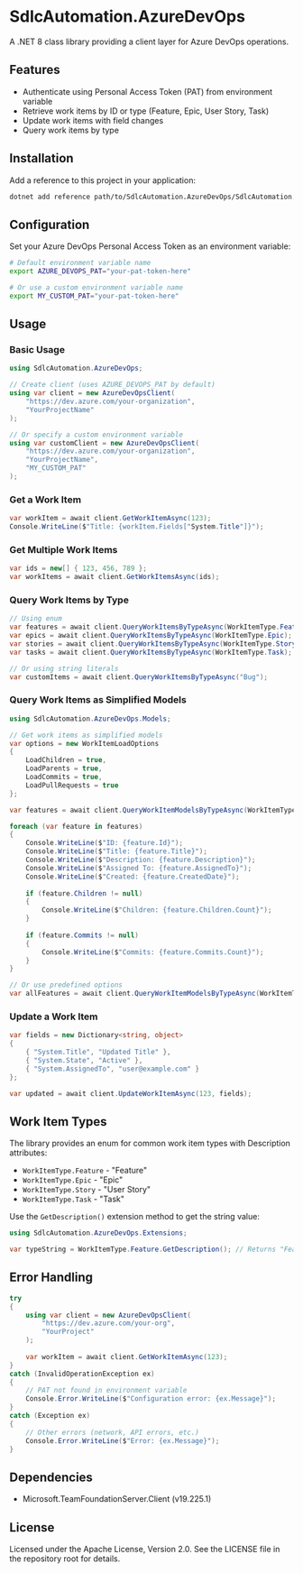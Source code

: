 # SdlcAutomation.AzureDevOps

A .NET 8 class library providing a client layer for Azure DevOps operations.

## Features

- Authenticate using Personal Access Token (PAT) from environment variable
- Retrieve work items by ID or type (Feature, Epic, User Story, Task)
- Update work items with field changes
- Query work items by type

## Installation

Add a reference to this project in your application:

```bash
dotnet add reference path/to/SdlcAutomation.AzureDevOps/SdlcAutomation.AzureDevOps.csproj
```

## Configuration

Set your Azure DevOps Personal Access Token as an environment variable:

```bash
# Default environment variable name
export AZURE_DEVOPS_PAT="your-pat-token-here"

# Or use a custom environment variable name
export MY_CUSTOM_PAT="your-pat-token-here"
```

## Usage

### Basic Usage

```csharp
using SdlcAutomation.AzureDevOps;

// Create client (uses AZURE_DEVOPS_PAT by default)
using var client = new AzureDevOpsClient(
    "https://dev.azure.com/your-organization",
    "YourProjectName"
);

// Or specify a custom environment variable
using var customClient = new AzureDevOpsClient(
    "https://dev.azure.com/your-organization",
    "YourProjectName",
    "MY_CUSTOM_PAT"
);
```

### Get a Work Item

```csharp
var workItem = await client.GetWorkItemAsync(123);
Console.WriteLine($"Title: {workItem.Fields["System.Title"]}");
```

### Get Multiple Work Items

```csharp
var ids = new[] { 123, 456, 789 };
var workItems = await client.GetWorkItemsAsync(ids);
```

### Query Work Items by Type

```csharp
// Using enum
var features = await client.QueryWorkItemsByTypeAsync(WorkItemType.Feature);
var epics = await client.QueryWorkItemsByTypeAsync(WorkItemType.Epic);
var stories = await client.QueryWorkItemsByTypeAsync(WorkItemType.Story);
var tasks = await client.QueryWorkItemsByTypeAsync(WorkItemType.Task);

// Or using string literals
var customItems = await client.QueryWorkItemsByTypeAsync("Bug");
```

### Query Work Items as Simplified Models

```csharp
using SdlcAutomation.AzureDevOps.Models;

// Get work items as simplified models
var options = new WorkItemLoadOptions
{
    LoadChildren = true,
    LoadParents = true,
    LoadCommits = true,
    LoadPullRequests = true
};

var features = await client.QueryWorkItemModelsByTypeAsync(WorkItemType.Feature, options);

foreach (var feature in features)
{
    Console.WriteLine($"ID: {feature.Id}");
    Console.WriteLine($"Title: {feature.Title}");
    Console.WriteLine($"Description: {feature.Description}");
    Console.WriteLine($"Assigned To: {feature.AssignedTo}");
    Console.WriteLine($"Created: {feature.CreatedDate}");
    
    if (feature.Children != null)
    {
        Console.WriteLine($"Children: {feature.Children.Count}");
    }
    
    if (feature.Commits != null)
    {
        Console.WriteLine($"Commits: {feature.Commits.Count}");
    }
}

// Or use predefined options
var allFeatures = await client.QueryWorkItemModelsByTypeAsync(WorkItemType.Feature, WorkItemLoadOptions.All);
```

### Update a Work Item

```csharp
var fields = new Dictionary<string, object>
{
    { "System.Title", "Updated Title" },
    { "System.State", "Active" },
    { "System.AssignedTo", "user@example.com" }
};

var updated = await client.UpdateWorkItemAsync(123, fields);
```

## Work Item Types

The library provides an enum for common work item types with Description attributes:

- `WorkItemType.Feature` - "Feature"
- `WorkItemType.Epic` - "Epic"
- `WorkItemType.Story` - "User Story"
- `WorkItemType.Task` - "Task"

Use the `GetDescription()` extension method to get the string value:

```csharp
using SdlcAutomation.AzureDevOps.Extensions;

var typeString = WorkItemType.Feature.GetDescription(); // Returns "Feature"
```

## Error Handling

```csharp
try
{
    using var client = new AzureDevOpsClient(
        "https://dev.azure.com/your-org",
        "YourProject"
    );
    
    var workItem = await client.GetWorkItemAsync(123);
}
catch (InvalidOperationException ex)
{
    // PAT not found in environment variable
    Console.Error.WriteLine($"Configuration error: {ex.Message}");
}
catch (Exception ex)
{
    // Other errors (network, API errors, etc.)
    Console.Error.WriteLine($"Error: {ex.Message}");
}
```

## Dependencies

- Microsoft.TeamFoundationServer.Client (v19.225.1)

## License

Licensed under the Apache License, Version 2.0. See the LICENSE file in the repository root for details.
